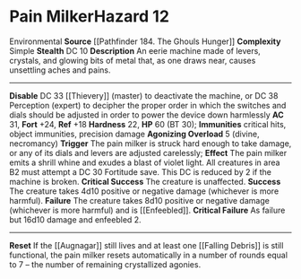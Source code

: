 ﻿---
ac: '31'
all_resistance: null
complexity: Simple
element: null
fortitude: '+24'
hardness: '22'
hazard_type: Environmental
hp: 60 (BT 30)
id: '261'
immunity:
- critical hits
- object immunities
- precision damage
level: '12'
name: Pain Milker
rarity: Common
reflex: '+18'
resistance: null
school: null
source: '[[DATABASE/source/Pathfinder 184. The Ghouls Hunger|Pathfinder #184: The
  Ghouls Hunger]]'
trait:
- '[[DATABASE/trait/Environmental|Environmental]]'
type: Hazard
weakness: null
will: null

---
# Pain Milker<span class="item-type">Hazard 12</span>

<span class="item-trait">Environmental</span>
**Source** [[Pathfinder 184. The Ghouls Hunger]]
**Complexity** Simple
**Stealth** DC 10
**Description** An eerie machine made of levers, crystals, and glowing bits of metal that, as one draws near, causes unsettling aches and pains.

---
**Disable** DC 33 [[Thievery]] (master) to deactivate the machine, or DC 38 Perception (expert) to decipher the proper order in which the switches and dials should be adjusted in order to power the device down harmlessly
**AC** 31, **Fort** +24, **Ref** +18
**Hardness** 22, **HP** 60 (BT 30); **Immunities** critical hits, object immunities, precision damage
**Agonizing Overload** <span class="action-icon">5</span> (divine, necromancy) **Trigger** The pain milker is struck hard enough to take damage, or any of its dials and levers are adjusted carelessly; **Effect** The pain milker emits a shrill whine and exudes a blast of violet light. All creatures in area B2 must attempt a DC 30 Fortitude save. This DC is reduced by 2 if the machine is broken.
**Critical Success** The creature is unaffected.
**Success** The creature takes 4d10 positive or negative damage (whichever is more harmful).
**Failure** The creature takes 8d10 positive or negative damage (whichever is more harmful) and is [[Enfeebled]].
**Critical Failure** As failure but 16d10 damage and enfeebled 2.

---
**Reset** If the [[Augnagar]] still lives and at least one [[Falling Debris]] is still functional, the pain milker resets automatically in a number of rounds equal to 7 – the number of remaining crystallized agonies.